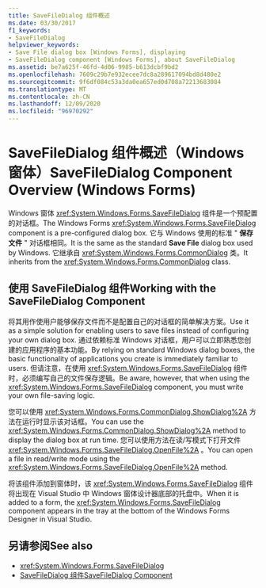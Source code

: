 ```yaml
---
title: SaveFileDialog 组件概述
ms.date: 03/30/2017
f1_keywords:
- SaveFileDialog
helpviewer_keywords:
- Save File dialog box [Windows Forms], displaying
- SaveFileDialog component [Windows Forms], about SaveFileDialog
ms.assetid: be7a625f-46fd-4d06-9985-b613dcbf9bd2
ms.openlocfilehash: 7609c29b7e932ecee7dc8a289617094bd8d480e2
ms.sourcegitcommit: 9f6df084c53a3da0ea657ed0d708a72213683084
ms.translationtype: MT
ms.contentlocale: zh-CN
ms.lasthandoff: 12/09/2020
ms.locfileid: "96970292"
---
```

# <a name="savefiledialog-component-overview-windows-forms"></a><span data-ttu-id="8c26f-102">SaveFileDialog 组件概述（Windows 窗体）</span><span class="sxs-lookup"><span data-stu-id="8c26f-102">SaveFileDialog Component Overview (Windows Forms)</span></span>

<span data-ttu-id="8c26f-103">Windows 窗体 <xref:System.Windows.Forms.SaveFileDialog> 组件是一个预配置的对话框。</span><span class="sxs-lookup"><span data-stu-id="8c26f-103">The Windows Forms <xref:System.Windows.Forms.SaveFileDialog> component is a pre-configured dialog box.</span></span> <span data-ttu-id="8c26f-104">它与 Windows 使用的标准 " **保存文件** " 对话框相同。</span><span class="sxs-lookup"><span data-stu-id="8c26f-104">It is the same as the standard **Save File** dialog box used by Windows.</span></span> <span data-ttu-id="8c26f-105">它继承自 <xref:System.Windows.Forms.CommonDialog> 类。</span><span class="sxs-lookup"><span data-stu-id="8c26f-105">It inherits from the <xref:System.Windows.Forms.CommonDialog> class.</span></span>

## <a name="working-with-the-savefiledialog-component"></a><span data-ttu-id="8c26f-106">使用 SaveFileDialog 组件</span><span class="sxs-lookup"><span data-stu-id="8c26f-106">Working with the SaveFileDialog Component</span></span>

<span data-ttu-id="8c26f-107">将其用作使用户能够保存文件而不是配置自己的对话框的简单解决方案。</span><span class="sxs-lookup"><span data-stu-id="8c26f-107">Use it as a simple solution for enabling users to save files instead of configuring your own dialog box.</span></span> <span data-ttu-id="8c26f-108">通过依赖标准 Windows 对话框，用户可以立即熟悉您创建的应用程序的基本功能。</span><span class="sxs-lookup"><span data-stu-id="8c26f-108">By relying on standard Windows dialog boxes, the basic functionality of applications you create is immediately familiar to users.</span></span> <span data-ttu-id="8c26f-109">但请注意，在使用 <xref:System.Windows.Forms.SaveFileDialog> 组件时，必须编写自己的文件保存逻辑。</span><span class="sxs-lookup"><span data-stu-id="8c26f-109">Be aware, however, that when using the <xref:System.Windows.Forms.SaveFileDialog> component, you must write your own file-saving logic.</span></span>

<span data-ttu-id="8c26f-110">您可以使用 <xref:System.Windows.Forms.CommonDialog.ShowDialog%2A> 方法在运行时显示该对话框。</span><span class="sxs-lookup"><span data-stu-id="8c26f-110">You can use the <xref:System.Windows.Forms.CommonDialog.ShowDialog%2A> method to display the dialog box at run time.</span></span> <span data-ttu-id="8c26f-111">您可以使用方法在读/写模式下打开文件 <xref:System.Windows.Forms.SaveFileDialog.OpenFile%2A> 。</span><span class="sxs-lookup"><span data-stu-id="8c26f-111">You can open a file in read/write mode using the <xref:System.Windows.Forms.SaveFileDialog.OpenFile%2A> method.</span></span>

<span data-ttu-id="8c26f-112">将该组件添加到窗体时，该 <xref:System.Windows.Forms.SaveFileDialog> 组件将出现在 Visual Studio 中 Windows 窗体设计器底部的托盘中。</span><span class="sxs-lookup"><span data-stu-id="8c26f-112">When it is added to a form, the <xref:System.Windows.Forms.SaveFileDialog> component appears in the tray at the bottom of the Windows Forms Designer in Visual Studio.</span></span>

## <a name="see-also"></a><span data-ttu-id="8c26f-113">另请参阅</span><span class="sxs-lookup"><span data-stu-id="8c26f-113">See also</span></span>

- <xref:System.Windows.Forms.SaveFileDialog>
- [<span data-ttu-id="8c26f-114">SaveFileDialog 组件</span><span class="sxs-lookup"><span data-stu-id="8c26f-114">SaveFileDialog Component</span></span>](savefiledialog-component-windows-forms.md)
